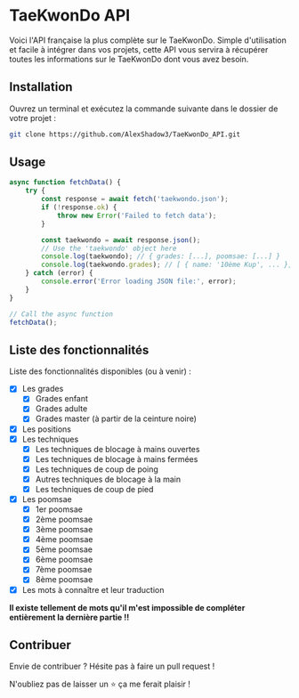 # TaeKwonDo API

Voici l'API française la plus complète sur le TaeKwonDo.
Simple d'utilisation et facile à intégrer dans vos projets, cette API vous servira à récupérer toutes les informations sur le TaeKwonDo dont vous avez besoin.

## Installation

Ouvrez un terminal et exécutez la commande suivante dans le dossier de votre projet :

```bash
git clone https://github.com/AlexShadow3/TaeKwonDo_API.git
```

## Usage

```js
async function fetchData() {
    try {
        const response = await fetch('taekwondo.json');
        if (!response.ok) {
            throw new Error('Failed to fetch data');
        }

        const taekwondo = await response.json();
        // Use the 'taekwondo' object here
        console.log(taekwondo); // { grades: [...], poomsae: [...] }
        console.log(taekwondo.grades); // [ { name: '10ème Kup', ... }, ... ]
    } catch (error) {
        console.error('Error loading JSON file:', error);
    }
}

// Call the async function
fetchData();
```

## Liste des fonctionnalités

Liste des fonctionnalités disponibles (ou à venir) :

- [x] Les grades
  - [x] Grades enfant
  - [x] Grades adulte
  - [x] Grades master (à partir de la ceinture noire)
- [x] Les positions
- [x] Les techniques
  - [x] Les techniques de blocage à mains ouvertes
  - [x] Les techniques de blocage à mains fermées
  - [x] Les techniques de coup de poing
  - [x] Autres techniques de blocage à la main
  - [x] Les techniques de coup de pied
- [x] Les poomsae
  - [x] 1er poomsae
  - [x] 2ème poomsae
  - [x] 3ème poomsae
  - [x] 4ème poomsae
  - [x] 5ème poomsae
  - [x] 6ème poomsae
  - [x] 7ème poomsae
  - [x] 8ème poomsae
- [x] Les mots à connaître et leur traduction

**Il existe tellement de mots qu'il m'est impossible de compléter entièrement la dernière partie !!**

## Contribuer

Envie de contribuer ? Hésite pas à faire un pull request !

N'oubliez pas de laisser un ⭐ ça me ferait plaisir !
